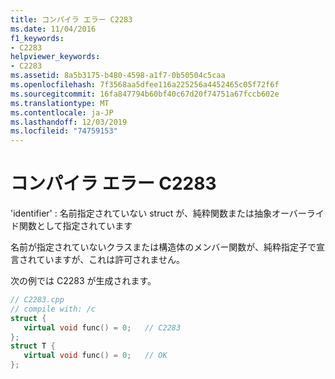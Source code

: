```yaml
---
title: コンパイラ エラー C2283
ms.date: 11/04/2016
f1_keywords:
- C2283
helpviewer_keywords:
- C2283
ms.assetid: 8a5b3175-b480-4598-a1f7-0b50504c5caa
ms.openlocfilehash: 7f3568aa5dfee116a225256a4452465c05f72f6f
ms.sourcegitcommit: 16fa847794b60bf40c67d20f74751a67fccb602e
ms.translationtype: MT
ms.contentlocale: ja-JP
ms.lasthandoff: 12/03/2019
ms.locfileid: "74759153"
---
```

# <a name="compiler-error-c2283"></a>コンパイラ エラー C2283

'identifier' : 名前指定されていない struct が、純粋関数または抽象オーバーライド関数として指定されています

名前が指定されていないクラスまたは構造体のメンバー関数が、純粋指定子で宣言されていますが、これは許可されません。

次の例では C2283 が生成されます。

```cpp
// C2283.cpp
// compile with: /c
struct {
   virtual void func() = 0;   // C2283
};
struct T {
   virtual void func() = 0;   // OK
};
```
